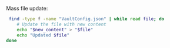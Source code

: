 Mass file update:

```bash
 find -type f -name "VaultConfig.json" | while read file; do
    # Update the file with new content
    echo "$new_content" > "$file"
    echo "Updated $file"
done
```

